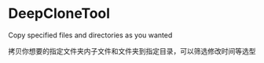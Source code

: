 # DeepCloneTool
Copy specified files and directories as you wanted

拷贝你想要的指定文件夹内子文件和文件夹到指定目录，可以筛选修改时间等选型
